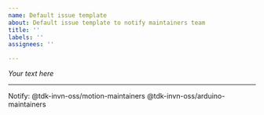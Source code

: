 ```yaml
---
name: Default issue template
about: Default issue template to notify maintainers team
title: ''
labels: ''
assignees: ''

---
```


_Your text here_

---
Notify: @tdk-invn-oss/motion-maintainers @tdk-invn-oss/arduino-maintainers

